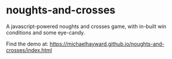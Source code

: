 # noughts-and-crosses
A javascript-powered noughts and crosses game, with in-built win conditions and some eye-candy.

Find the demo at: https://michaelhayward.github.io/noughts-and-crosses/index.html

